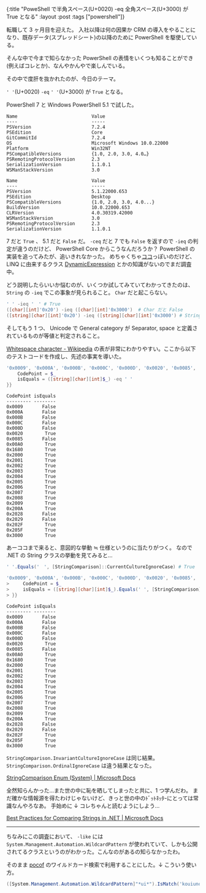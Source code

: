 {:title "PoweShell で半角スペース(U+0020) -eq 全角スペース(U+3000) が True となる"
:layout :post
:tags ["powershell"]}

転職して 3 ヶ月目を迎えた。
入社以降は何の因果か CRM の導入をやることになり、既存データ(スプレッドシート)の以降のために PowerShell を駆使している。

そんな中で今まで知らなかった PowerShell の表情をいくつも知ることができ(例えばコレとか)、なんやかんやで楽しんでいる。

その中で度肝を抜かれたのが、今日のテーマ。

`' '`(U+0020) `-eq` `' '`(U+3000) が `True` となる。

PowerShell 7 と Windows PowerShell 5.1 で試した。

```plaintext
Name                           Value
----                           -----
PSVersion                      7.2.4
PSEdition                      Core
GitCommitId                    7.2.4
OS                             Microsoft Windows 10.0.22000
Platform                       Win32NT
PSCompatibleVersions           {1.0, 2.0, 3.0, 4.0…}
PSRemotingProtocolVersion      2.3
SerializationVersion           1.1.0.1
WSManStackVersion              3.0
```

```plaintext
Name                           Value
----                           -----
PSVersion                      5.1.22000.653
PSEdition                      Desktop
PSCompatibleVersions           {1.0, 2.0, 3.0, 4.0...}
BuildVersion                   10.0.22000.653
CLRVersion                     4.0.30319.42000
WSManStackVersion              3.0
PSRemotingProtocolVersion      2.3
SerializationVersion           1.1.0.1
```

7 だと `True` 、 5.1 だと `False` だ。
`-ceq` だと 7 でも `False` を返すので `-ieq` の判定が違うのだけど、 PowerShell Core からこうなんだろうか？
PowerShell の実装を追ってみたが、追いきれなかった。 めちゃくちゃ[ココ](https://github.com/PowerShell/PowerShell/blob/87f621eb1fa94f1d114b0cc4a5fb7aab5d3133c9/src/System.Management.Automation/engine/parser/Compiler.cs#L5804%E3%83%BCL5806)っぽいのだけど、 LINQ に由来するクラス [DynamicExpression](<https://docs.microsoft.com/en-us/dotnet/api/system.linq.expressions.dynamicexpression.dynamic?view=net-6.0#system-linq-expressions-dynamicexpression-dynamic(system-runtime-compilerservices-callsitebinder-system-type-system-linq-expressions-expression-system-linq-expressions-expression)>) とかの知識がないのでまだ調査中。

どう説明したらいいか悩むのが、いくつか試してみていてわかってきたのは、 `String` の `-ieq` でこの事象が見られること。 `Char` だと起こらない。

```powershell
' ' -ieq '　' # True
([char][int]'0x20') -ieq ([char][int]'0x3000')  # Char だと False
([string][char][int]'0x20') -ieq ([string][char][int]'0x3000') # String だと True
```

そしてもう 1 つ、 Unicode で General category が Separator, space と定義されているものが等値と判定されること。

[Whitespace character - Wikipedia](https://en.wikipedia.org/wiki/Whitespace_character#Unicode) の表が非常にわかりやすい。ここから以下のテストコードを作成し、先述の事実を導いた。

```powershell
'0x0009', '0x000A', '0x000B', '0x000C', '0x000D', '0x0020', '0x0085', '0x00A0', '0x1680', '0x2000', '0x2001', '0x2002', '0x2003', '0x2004', '0x2005', '0x2006', '0x2007', '0x2008', '0x2009', '0x200A', '0x2028', '0x2029', '0x202F', '0x205F', '0x3000' | % { [PSCustomObject]@{
    CodePoint = $_
    isEquals = ([string][char][int]$_) -eq ' '
}}
```

```plaintext
CodePoint isEquals
--------- --------
0x0009       False
0x000A       False
0x000B       False
0x000C       False
0x000D       False
0x0020        True
0x0085       False
0x00A0        True
0x1680        True
0x2000        True
0x2001        True
0x2002        True
0x2003        True
0x2004        True
0x2005        True
0x2006        True
0x2007        True
0x2008        True
0x2009        True
0x200A        True
0x2028       False
0x2029       False
0x202F        True
0x205F        True
0x3000        True
```

あーココまで来ると、意図的な挙動 ≒ 仕様というのに当たりがつく。
なので .NET の String クラスの挙動を見てみると...

```powershell
' '.Equals('　', [StringComparison]::CurrentCultureIgnoreCase) # True

'0x0009', '0x000A', '0x000B', '0x000C', '0x000D', '0x0020', '0x0085', '0x00A0', '0x1680', '0x2000', '0x2001', '0x2002', '0x2003', '0x2004', '0x2005', '0x2006', '0x2007', '0x2008', '0x2009', '0x200A', '0x2028', '0x2029', '0x202F', '0x205F', '0x3000' | % { [PSCustomObject]@{
>     CodePoint = $_
>     isEquals = ([string][char][int]$_).Equals(' ', [StringComparison]::CurrentCultureIgnoreCase)
> }}
```

```plaintext
CodePoint isEquals
--------- --------
0x0009       False
0x000A       False
0x000B       False
0x000C       False
0x000D       False
0x0020        True
0x0085       False
0x00A0        True
0x1680        True
0x2000        True
0x2001        True
0x2002        True
0x2003        True
0x2004        True
0x2005        True
0x2006        True
0x2007        True
0x2008        True
0x2009        True
0x200A        True
0x2028       False
0x2029       False
0x202F        True
0x205F        True
0x3000        True
```

`StringComparison.InvariantCultureIgnoreCase` は同じ結果。 `StringComparison.OrdinalIgnoreCase` は違う結果となった。

[StringComparison Enum (System) | Microsoft Docs](https://docs.microsoft.com/en-us/dotnet/api/system.stringcomparison?view=net-6.0)

全然知らんかった...また世の中に恥を晒してしまったと共に、1 つ学んだわ。
まだ確かな情報源を得たわけじゃないけど、きっと世の中のﾄﾞｯﾄﾈｯﾀｰにとっては常識なんやろなあ。
手始めに ↓ コレちゃんと読むようにしよう...

[Best Practices for Comparing Strings in .NET | Microsoft Docs](https://docs.microsoft.com/en-us/dotnet/standard/base-types/best-practices-strings)

---

ちなみにこの調査において、 `-like` には `System.Management.Automation.WildcardPattern` が使われていて、しかも公開されてるクラスというのがわかった。こんなのがあるの知らなかったわ。

そのまま [pocof](https://github.com/krymtkts/pocof#readme) のワイルドカード検索で利用することにした。↓ こういう使い方。

```powershell
([System.Management.Automation.WildcardPattern]"*ui*").IsMatch('kouiuno')
```
